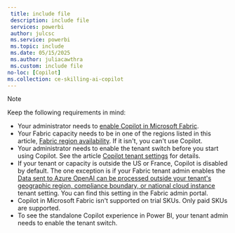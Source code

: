```yaml
---
 title: include file
 description: include file
 services: powerbi
 author: julcsc
 ms.service: powerbi
 ms.topic: include
 ms.date: 05/15/2025
 ms.author: juliacawthra
 ms.custom: include file
no-loc: [Copilot]
ms.collection: ce-skilling-ai-copilot
---
```


> [!NOTE]
> Keep the following requirements in mind:
>
> - Your administrator needs to [enable Copilot in Microsoft Fabric](/fabric/get-started/copilot-fabric-overview#enable-copilot).
> - Your Fabric capacity needs to be in one of the regions listed in this article, [Fabric region availability](/fabric/admin/region-availability). If it isn't, you can't use Copilot.
> - Your administrator needs to enable the tenant switch before you start using Copilot. See the article [Copilot tenant settings](/fabric/admin/service-admin-portal-copilot) for details.
> - If your tenant or capacity is outside the US or France, Copilot is disabled by default. The one exception is if your Fabric tenant admin enables the [Data sent to Azure OpenAI can be processed outside your tenant's geographic region, compliance boundary, or national cloud instance](/fabric/admin/service-admin-portal-copilot) tenant setting. You can find this setting in the Fabric admin portal.
> - Copilot in Microsoft Fabric isn't supported on trial SKUs. Only paid SKUs are supported.
> - To see the standalone Copilot experience in Power BI, your tenant admin needs to enable the tenant switch.
